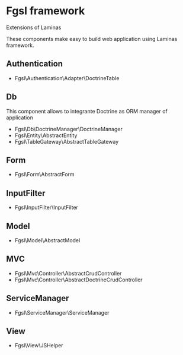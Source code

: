 # Fgsl framework

Extensions of Laminas

These components make easy to build web application using Laminas framework.

## Authentication

* Fgsl\Authentication\Adapter\DoctrineTable

## Db

This component allows to integrante Doctrine as ORM manager of application

* Fgsl\Db\DoctrineManager\DoctrineManager
* Fgsl\Entity\AbstractEntity
* Fgsl\TableGateway\AbstractTableGateway

## Form

* Fgsl\Form\AbstractForm

## InputFilter

* Fgsl\InputFilter\InputFilter

## Model

* Fgsl\Model\AbstractModel

## MVC

* Fgsl\Mvc\Controller\AbstractCrudController
* Fgsl\Mvc\Controller\AbstractDoctrineCrudController

## ServiceManager

*  Fgsl\ServiceManager\ServiceManager

## View

* Fgsl\View\JSHelper
